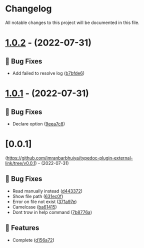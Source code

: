 # Changelog
All notable changes to this project will be documented in this file.

# [1.0.2](https://github.com/imranbarbhuiya/typedoc-plugin-external-link/compare/v1.0.1...v1.0.2) - (2022-07-31)

## 🐛 Bug Fixes

- Add failed to resolve log ([b7bfde6](https://github.com/imranbarbhuiya/typedoc-plugin-external-link/commit/b7bfde6c3cb0660bb2edb6b12a0e50ad80f10512))

# [1.0.1](https://github.com/imranbarbhuiya/typedoc-plugin-external-link/compare/v1.0.0...v1.0.1) - (2022-07-31)

## 🐛 Bug Fixes

- Declare option ([9eea7c8](https://github.com/imranbarbhuiya/typedoc-plugin-external-link/commit/9eea7c822383a9819f853c42c60101735a7c6ca4))

# [0.0.1]
(https://github.com/imranbarbhuiya/typedoc-plugin-external-link/tree/v0.0.1) - (2022-07-31)

## 🐛 Bug Fixes

- Read manually instead ([d443372](https://github.com/imranbarbhuiya/typedoc-plugin-external-link/commit/d4433726fc092bfefa78a56b44076333a67b10d3))
- Show file path ([631ec0f](https://github.com/imranbarbhuiya/typedoc-plugin-external-link/commit/631ec0f441bee51355aa7e644441e8c244684e97))
- Error on file not exist ([371a97e](https://github.com/imranbarbhuiya/typedoc-plugin-external-link/commit/371a97e7abb958cac755448799fbfc1d0d696526))
- Camelcase ([ba61415](https://github.com/imranbarbhuiya/typedoc-plugin-external-link/commit/ba61415e1336118df30313d1b9259bcd0c80d877))
- Dont trow in help command ([7b8776a](https://github.com/imranbarbhuiya/typedoc-plugin-external-link/commit/7b8776a54b4e9853f972550a9173a1b7df952705))

## 🚀 Features

- Complete ([d156a72](https://github.com/imranbarbhuiya/typedoc-plugin-external-link/commit/d156a7226f31b13eb028d2ffa8c855d72379f321))

